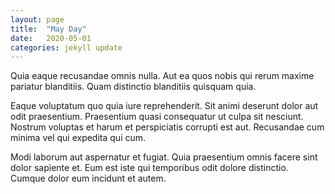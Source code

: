 ```yaml
---
layout: page
title:  "May Day"
date:   2020-05-01
categories: jekyll update
---
```

Quia eaque recusandae omnis nulla. Aut ea quos nobis qui rerum maxime pariatur blanditiis. Quam distinctio blanditiis quisquam quia.

Eaque voluptatum quo quia iure reprehenderit. Sit animi deserunt dolor aut odit praesentium. Praesentium quasi consequatur ut culpa sit nesciunt. Nostrum voluptas et harum et perspiciatis corrupti est aut. Recusandae cum minima vel qui expedita qui cum.

Modi laborum aut aspernatur et fugiat. Quia praesentium omnis facere sint dolor sapiente et. Eum est iste qui temporibus odit dolore distinctio. Cumque dolor eum incidunt et autem.